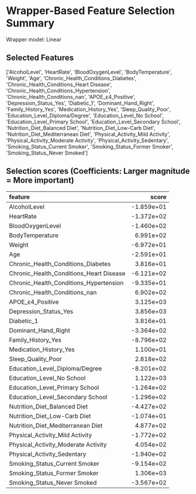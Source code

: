 # Wrapper-Based Feature Selection Summary

Wrapper model:  Linear

## Selected Features

['AlcoholLevel', 'HeartRate', 'BloodOxygenLevel', 'BodyTemperature', 'Weight', 'Age', 'Chronic_Health_Conditions_Diabetes', 'Chronic_Health_Conditions_Heart Disease', 'Chronic_Health_Conditions_Hypertension', 'Chronic_Health_Conditions_nan', 'APOE_ε4_Positive', 'Depression_Status_Yes', 'Diabetic_1', 'Dominant_Hand_Right', 'Family_History_Yes', 'Medication_History_Yes', 'Sleep_Quality_Poor', 'Education_Level_Diploma/Degree', 'Education_Level_No School', 'Education_Level_Primary School', 'Education_Level_Secondary School', 'Nutrition_Diet_Balanced Diet', 'Nutrition_Diet_Low-Carb Diet', 'Nutrition_Diet_Mediterranean Diet', 'Physical_Activity_Mild Activity', 'Physical_Activity_Moderate Activity', 'Physical_Activity_Sedentary', 'Smoking_Status_Current Smoker', 'Smoking_Status_Former Smoker', 'Smoking_Status_Never Smoked']

## Selection scores (Coefficients: Larger magnitude = More important)

| feature                                 |      score |
|:----------------------------------------|-----------:|
| AlcoholLevel                            | -1.859e+01 |
| HeartRate                               | -1.372e+02 |
| BloodOxygenLevel                        | -1.460e+02 |
| BodyTemperature                         |  6.991e+02 |
| Weight                                  | -6.972e+01 |
| Age                                     | -2.591e+01 |
| Chronic_Health_Conditions_Diabetes      |  3.816e+01 |
| Chronic_Health_Conditions_Heart Disease | -6.121e+02 |
| Chronic_Health_Conditions_Hypertension  | -9.335e+01 |
| Chronic_Health_Conditions_nan           |  6.902e+02 |
| APOE_ε4_Positive                        |  3.125e+03 |
| Depression_Status_Yes                   |  3.856e+03 |
| Diabetic_1                              |  3.816e+01 |
| Dominant_Hand_Right                     | -3.364e+02 |
| Family_History_Yes                      | -8.796e+02 |
| Medication_History_Yes                  |  1.100e+01 |
| Sleep_Quality_Poor                      |  2.818e+02 |
| Education_Level_Diploma/Degree          | -8.201e+02 |
| Education_Level_No School               |  1.122e+03 |
| Education_Level_Primary School          | -1.264e+02 |
| Education_Level_Secondary School        | -1.296e+02 |
| Nutrition_Diet_Balanced Diet            | -4.427e+02 |
| Nutrition_Diet_Low-Carb Diet            | -1.074e+01 |
| Nutrition_Diet_Mediterranean Diet       |  4.877e+02 |
| Physical_Activity_Mild Activity         | -1.772e+02 |
| Physical_Activity_Moderate Activity     |  4.054e+02 |
| Physical_Activity_Sedentary             | -1.940e+02 |
| Smoking_Status_Current Smoker           | -9.154e+02 |
| Smoking_Status_Former Smoker            |  1.306e+03 |
| Smoking_Status_Never Smoked             | -3.567e+02 |